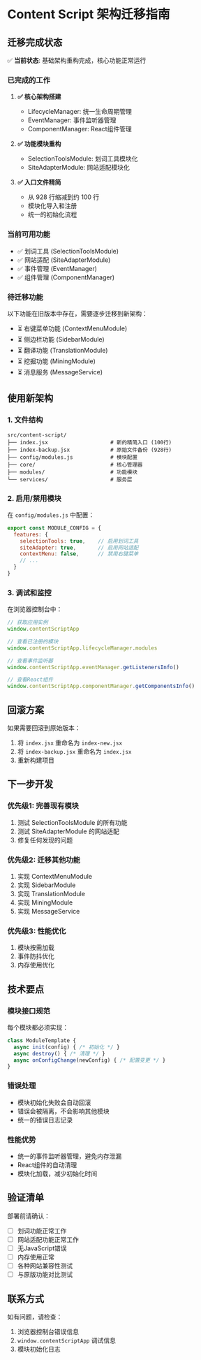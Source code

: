 # Content Script 架构迁移指南

## 迁移完成状态

✅ **当前状态**: 基础架构重构完成，核心功能正常运行

### 已完成的工作

1. **✅ 核心架构搭建**
   - LifecycleManager: 统一生命周期管理
   - EventManager: 事件监听器管理
   - ComponentManager: React组件管理

2. **✅ 功能模块重构**
   - SelectionToolsModule: 划词工具模块化 
   - SiteAdapterModule: 网站适配模块化

3. **✅ 入口文件精简**
   - 从 928 行缩减到约 100 行
   - 模块化导入和注册
   - 统一的初始化流程

### 当前可用功能

- ✅ 划词工具 (SelectionToolsModule)
- ✅ 网站适配 (SiteAdapterModule) 
- ✅ 事件管理 (EventManager)
- ✅ 组件管理 (ComponentManager)

### 待迁移功能

以下功能在旧版本中存在，需要逐步迁移到新架构：

- ⏳ 右键菜单功能 (ContextMenuModule)
- ⏳ 侧边栏功能 (SidebarModule)
- ⏳ 翻译功能 (TranslationModule)
- ⏳ 挖掘功能 (MiningModule)
- ⏳ 消息服务 (MessageService)

## 使用新架构

### 1. 文件结构
```
src/content-script/
├── index.jsx                    # 新的精简入口 (100行)
├── index-backup.jsx             # 原始文件备份 (928行)
├── config/modules.js            # 模块配置
├── core/                        # 核心管理器
├── modules/                     # 功能模块
└── services/                    # 服务层
```

### 2. 启用/禁用模块

在 `config/modules.js` 中配置：

```javascript
export const MODULE_CONFIG = {
  features: {
    selectionTools: true,    // 启用划词工具
    siteAdapter: true,       // 启用网站适配
    contextMenu: false,      // 禁用右键菜单
    // ...
  }
}
```

### 3. 调试和监控

在浏览器控制台中：

```javascript
// 获取应用实例
window.contentScriptApp

// 查看已注册的模块
window.contentScriptApp.lifecycleManager.modules

// 查看事件监听器
window.contentScriptApp.eventManager.getListenersInfo()

// 查看React组件
window.contentScriptApp.componentManager.getComponentsInfo()
```

## 回滚方案

如果需要回滚到原始版本：

1. 将 `index.jsx` 重命名为 `index-new.jsx`
2. 将 `index-backup.jsx` 重命名为 `index.jsx`
3. 重新构建项目

## 下一步开发

### 优先级1: 完善现有模块
1. 测试 SelectionToolsModule 的所有功能
2. 测试 SiteAdapterModule 的网站适配
3. 修复任何发现的问题

### 优先级2: 迁移其他功能
1. 实现 ContextMenuModule
2. 实现 SidebarModule  
3. 实现 TranslationModule
4. 实现 MiningModule
5. 实现 MessageService

### 优先级3: 性能优化
1. 模块按需加载
2. 事件防抖优化
3. 内存使用优化

## 技术要点

### 模块接口规范
每个模块都必须实现：
```javascript
class ModuleTemplate {
  async init(config) { /* 初始化 */ }
  async destroy() { /* 清理 */ }
  async onConfigChange(newConfig) { /* 配置变更 */ }
}
```

### 错误处理
- 模块初始化失败会自动回滚
- 错误会被隔离，不会影响其他模块
- 统一的错误日志记录

### 性能优势
- 统一的事件监听器管理，避免内存泄漏
- React组件的自动清理
- 模块化加载，减少初始化时间

## 验证清单

部署前请确认：

- [ ] 划词功能正常工作
- [ ] 网站适配功能正常工作  
- [ ] 无JavaScript错误
- [ ] 内存使用正常
- [ ] 各种网站兼容性测试
- [ ] 与原版功能对比测试

## 联系方式

如有问题，请检查：
1. 浏览器控制台错误信息
2. `window.contentScriptApp` 调试信息
3. 模块初始化日志 